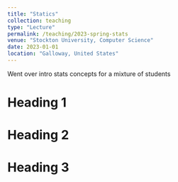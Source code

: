 ```yaml
---
title: "Statics"
collection: teaching
type: "Lecture"
permalink: /teaching/2023-spring-stats
venue: "Stockton University, Computer Science"
date: 2023-01-01
location: "Galloway, United States"
---
```


Went over intro stats concepts for a mixture of students 

Heading 1
======

Heading 2
======

Heading 3
======
